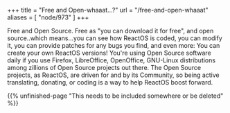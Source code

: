 +++
title = "Free and Open-whaaat...?"
url = "/free-and-open-whaaat"
aliases = [ "node/973" ]
+++

Free and Open Source. Free as "you can download it for free", and open source..which means...you can see how ReactOS is coded, you can modify it, you can provide patches for any bugs you find, and even more: You can create your own ReactOS versions!
You're using Open Source software daily if you use Firefox, LibreOffice, OpenOffice, GNU-Linux distributions among zillions of Open Source projects out there. 
The Open Source projects, as ReactOS, are driven for and by its Community, so being active translating, donating, or coding is a way to help ReactOS boost forward.

{{% unfinished-page "This needs to be included somewhere or be deleted" %}}

